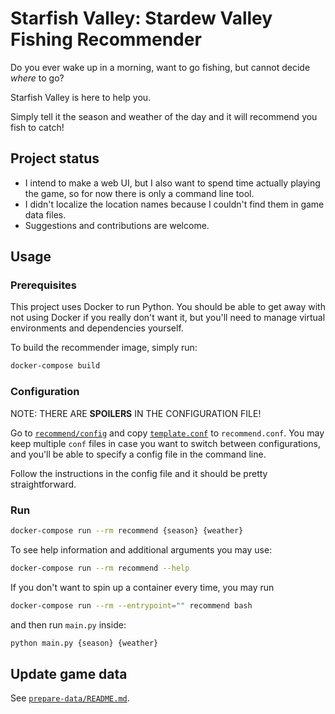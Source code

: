 # Starfish Valley: Stardew Valley Fishing Recommender

Do you ever wake up in a morning, want to go fishing, but cannot decide _where_ to go?

Starfish Valley is here to help you.

Simply tell it the season and weather of the day and it will recommend you fish to catch!

## Project status

* I intend to make a web UI, but I also want to spend time actually playing the game,
  so for now there is only a command line tool.
* I didn't localize the location names because I couldn't find them in game data files.
* Suggestions and contributions are welcome.

## Usage

### Prerequisites

This project uses Docker to run Python.
You should be able to get away with not using Docker if you really don't want it,
but you'll need to manage virtual environments and dependencies yourself.

To build the recommender image, simply run:

```bash
docker-compose build
```

### Configuration

NOTE: THERE ARE __SPOILERS__ IN THE CONFIGURATION FILE!

Go to [`recommend/config`](recommend/config) and copy [`template.conf`](recommend/config/template.conf) to `recommend.conf`.
You may keep multiple `conf` files in case you want to switch between configurations,
and you'll be able to specify a config file in the command line.

Follow the instructions in the config file and it should be pretty straightforward.

### Run

```bash
docker-compose run --rm recommend {season} {weather}
```

To see help information and additional arguments you may use:

```bash
docker-compose run --rm recommend --help
```

If you don't want to spin up a container every time, you may run

```bash
docker-compose run --rm --entrypoint="" recommend bash
```

and then run `main.py` inside:

```bash
python main.py {season} {weather}
```

## Update game data

See [`prepare-data/README.md`](prepare-data/README.md).
